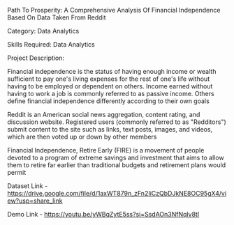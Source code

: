 Path To Prosperity: A Comprehensive Analysis Of Financial Independence Based On Data Taken From Reddit

Category: Data Analytics

Skills Required:
Data Analytics

Project Description:

Financial independence is the status of having enough income or wealth sufficient to pay one's living expenses for the rest of one's life without having to be employed or dependent on others. Income earned without having to work a job is commonly referred to as passive income. Others define financial independence differently according to their own goals

Reddit is an American social news aggregation, content rating, and discussion website. Registered users (commonly referred to as "Redditors") submit content to the site such as links, text posts, images, and videos, which are then voted up or down by other members

Financial Independence, Retire Early (FIRE) is a movement of people devoted to a program of extreme savings and investment that aims to allow them to retire far earlier than traditional budgets and retirement plans would permit

Dataset Link - https://drive.google.com/file/d/1axWT879n_zFn2IiCzQbDJkNE8OC95gX4/view?usp=share_link

Demo Link -
https://youtu.be/yWBqZytE5ss?si=SsdAOn3NfNqlv8tI
